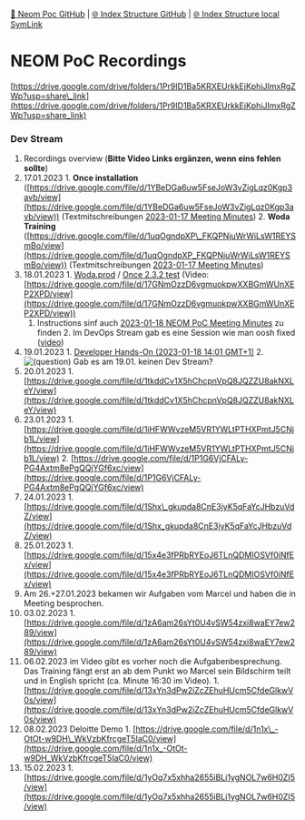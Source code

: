 [📁 Neom Poc GitHub](/cerulean-circle-unlimited-2cu/product/development/2cu-custom-development/neom-poc.md) | [🌐 Index Structure GitHub](/cerulean-circle-unlimited-2cu/product/development/2cu-custom-development/neom-poc/neom-poc-recordings.md) | [🌐 Index Structure local SymLink](./neom-poc-recordings.entry.md)

# NEOM PoC Recordings

[https://drive.google.com/drive/folders/1Pr9ID1Ba5KRXEUrkkEjKphiJImxRgZWp?usp=share\_link](https://drive.google.com/drive/folders/1Pr9ID1Ba5KRXEUrkkEjKphiJImxRgZWp?usp=share_link)

### Dev Stream

1. Recordings overview (**Bitte Video Links ergänzen, wenn eins fehlen sollte**)
  1. 17.01.2023
    1. **Once installation** ([https://drive.google.com/file/d/1YBeDGa6uw5FseJoW3vZigLqz0Kgp3avb/view](https://drive.google.com/file/d/1YBeDGa6uw5FseJoW3vZigLqz0Kgp3avb/view)) (Textmitschreibungen [2023-01-17 Meeting Minutes](../../../../../2cu.atlassian.net/wiki/spaces/CCU/pages/1854504961/2023-01-17_Meeting_Minutes.md))
    2. **Woda Training** ([https://drive.google.com/file/d/1uqOgndpXP\_FKQPNjuWrWiLsW1REYSmBo/view](https://drive.google.com/file/d/1uqOgndpXP_FKQPNjuWrWiLsW1REYSmBo/view)) (Textmitschreibungen [2023-01-17 Meeting Minutes](../../../../../2cu.atlassian.net/wiki/spaces/CCU/pages/1854504961/2023-01-17_Meeting_Minutes.md))
  2. 18.01.2023
    1. [Woda.prod](https://prod.wo-da.de/) / [Once 2.3.2 test](https://test.wo-da.de/EAMD.ucp/Components/tla/EAM/layer1/Thinglish/Once/2.3.2/src/html/Once.html) (Video: [https://drive.google.com/file/d/17GNmOzzD6vgmuokpwXXBGmWUnXEP2XPD/view](https://drive.google.com/file/d/17GNmOzzD6vgmuokpwXXBGmWUnXEP2XPD/view))
      1. Instructions sinf auch [2023-01-18 NEOM PoC Meeting Minutes](../../../../../2cu.atlassian.net/wiki/spaces/CCU/pages/1855782913/2023-01-18_NEOM_PoC_Meeting_Minutes.md) zu finden
    2. Im DevOps Stream gab es eine Session wie man oosh fixed ([video](https://drive.google.com/file/d/1doHzyWULx2jHkUmhqROnfmdSKLwS6Eqw/view?usp=share_link))
  3. 19.01.2023
    1. [Developer Hands-On (2023-01-18 14:01 GMT+1)](https://drive.google.com/file/d/17GNmOzzD6vgmuokpwXXBGmWUnXEP2XPD/view)
    2. ![(question)](https://2cu.atlassian.net/wiki/s/1732347312/6452/9ec310e9ed617fde640b4372fb0e11f5501675fa/_/images/icons/emoticons/help_16.png)
 Gab es am 19.01. keinen Dev Stream?
  4. 20.01.2023
    1. [https://drive.google.com/file/d/1tkddCv1X5hChcpnVpQ8JQZZU8akNXLeY/view](https://drive.google.com/file/d/1tkddCv1X5hChcpnVpQ8JQZZU8akNXLeY/view)
  5. 23.01.2023
    1. [https://drive.google.com/file/d/1iHFWWvzeM5VR1YWLtPTHXPmtJ5CNjb1L/view](https://drive.google.com/file/d/1iHFWWvzeM5VR1YWLtPTHXPmtJ5CNjb1L/view)
    2. [https://drive.google.com/file/d/1P1G6VjCFALy-PG4Axtm8ePgQQjYGf6xc/view](https://drive.google.com/file/d/1P1G6VjCFALy-PG4Axtm8ePgQQjYGf6xc/view)
  6. 24.01.2023
    1. [https://drive.google.com/file/d/1Shx\_gkupda8CnE3jyK5qFaYcJHbzuVdZ/view](https://drive.google.com/file/d/1Shx_gkupda8CnE3jyK5qFaYcJHbzuVdZ/view)
  7. 25.01.2023
    1. [https://drive.google.com/file/d/15x4e3fPRbRYEoJ6TLnQDMIOSVf0iNfEx/view](https://drive.google.com/file/d/15x4e3fPRbRYEoJ6TLnQDMIOSVf0iNfEx/view)
  8. Am 26.+27.01.2023 bekamen wir Aufgaben vom Marcel und haben die in Meeting besprochen.
  9. 03.02.2023
    1. [https://drive.google.com/file/d/1zA6am26sYt0U4vSW54zxi8waEY7ew289/view](https://drive.google.com/file/d/1zA6am26sYt0U4vSW54zxi8waEY7ew289/view)
  10. 06.02.2023 im Video gibt es vorher noch die Aufgabenbesprechung. Das Training fängt erst an ab dem Punkt wo Marcel sein Bildschirm teilt und in English spricht (ca. Minute 16:30 im Video).
    1. [https://drive.google.com/file/d/13xYn3dPw2iZcZEhuHUcm5CfdeGlkwV0s/view](https://drive.google.com/file/d/13xYn3dPw2iZcZEhuHUcm5CfdeGlkwV0s/view)
  11. 08.02.2023 Deloitte Demo
    1. [https://drive.google.com/file/d/1n1x\_-OtOt-w9DH\_WkVzbKfrcgeT5IaC0/view](https://drive.google.com/file/d/1n1x_-OtOt-w9DH_WkVzbKfrcgeT5IaC0/view)
  12. 15.02.2023
    1. [https://drive.google.com/file/d/1yOq7x5xhha2655iBLi1ygNOL7w6H0ZI5/view](https://drive.google.com/file/d/1yOq7x5xhha2655iBLi1ygNOL7w6H0ZI5/view)

